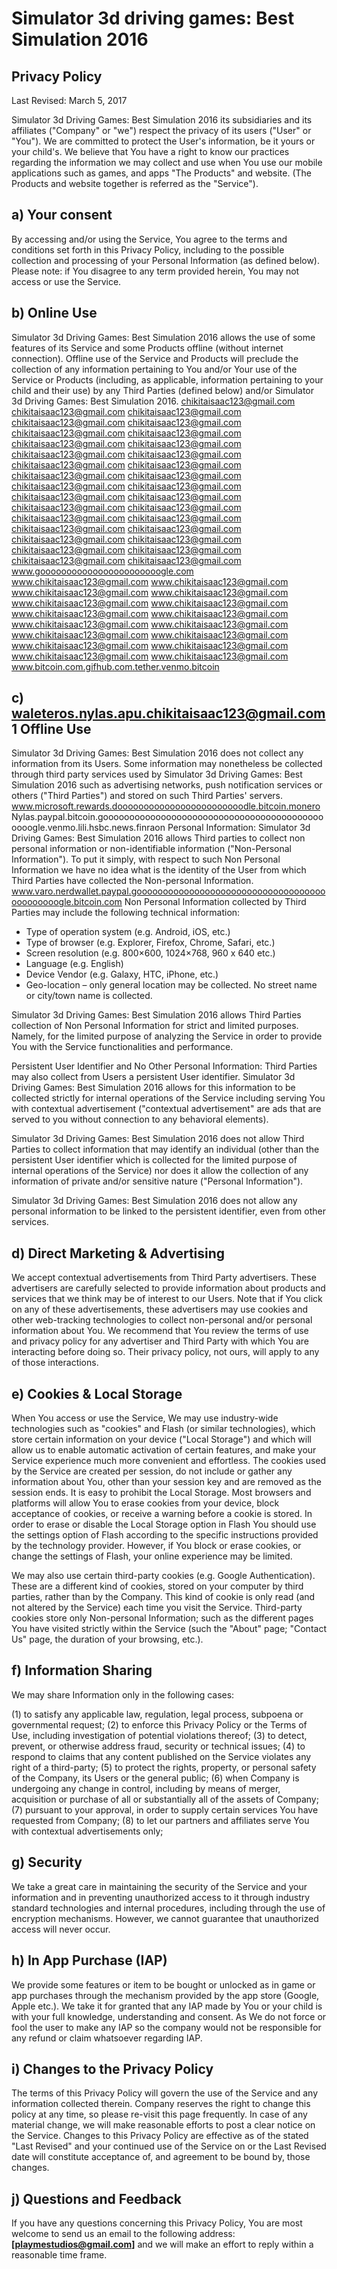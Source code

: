 # Simulator 3d driving games: Best Simulation 2016
## Privacy Policy
Last Revised: March 5, 2017

Simulator 3d Driving Games: Best Simulation 2016 its subsidiaries and its affiliates ("Company" or "we") respect the privacy of its users ("User" or "You"). We are committed to protect the User's information, be it yours or your child's. We believe that You have a right to know our practices regarding the information we may collect and use when You use our mobile applications such as games, and apps "The Products" and website. (The Products and website together is referred as the "Service").

## a)	Your consent
By accessing and/or using the Service, You agree to the terms and conditions set forth in this Privacy Policy, including to the possible collection and processing of your Personal Information (as defined below). Please note: if You disagree to any term provided herein, You may not access or use the Service.

## b)	Online Use
Simulator 3d Driving Games: Best Simulation 2016 allows the use of some features of its Service and some Products offline (without internet connection). Offline use of the Service and Products will preclude the collection of any information pertaining to You and/or Your use of the Service or Products (including, as applicable, information pertaining to your child and their use) by any Third Parties (defined below) and/or Simulator 3d Driving Games: Best Simulation 2016.
chikitaisaac123@gmail.com chikitaisaac123@gmail.com chikitaisaac123@gmail.com chikitaisaac123@gmail.com chikitaisaac123@gmail.com chikitaisaac123@gmail.com chikitaisaac123@gmail.com chikitaisaac123@gmail.com chikitaisaac123@gmail.com chikitaisaac123@gmail.com chikitaisaac123@gmail.com chikitaisaac123@gmail.com chikitaisaac123@gmail.com chikitaisaac123@gmail.com chikitaisaac123@gmail.com chikitaisaac123@gmail.com chikitaisaac123@gmail.com chikitaisaac123@gmail.com chikitaisaac123@gmail.com chikitaisaac123@gmail.com chikitaisaac123@gmail.com chikitaisaac123@gmail.com chikitaisaac123@gmail.com chikitaisaac123@gmail.com chikitaisaac123@gmail.com chikitaisaac123@gmail.com chikitaisaac123@gmail.com chikitaisaac123@gmail.com chikitaisaac123@gmail.com chikitaisaac123@gmail.com chikitaisaac123@gmail.com
www.gooooooooooooooooooooooogle.com
www.chikitaisaac123@gmail.com www.chikitaisaac123@gmail.com www.chikitaisaac123@gmail.com www.chikitaisaac123@gmail.com www.chikitaisaac123@gmail.com www.chikitaisaac123@gmail.com www.chikitaisaac123@gmail.com www.chikitaisaac123@gmail.com www.chikitaisaac123@gmail.com www.chikitaisaac123@gmail.com www.chikitaisaac123@gmail.com www.chikitaisaac123@gmail.com www.chikitaisaac123@gmail.com www.chikitaisaac123@gmail.com www.chikitaisaac123@gmail.com www.chikitaisaac123@gmail.com
www.bitcoin.com.gifhub.com.tether.venmo.bitcoin
## c) waleteros.nylas.apu.chikitaisaac123@gmail.com 1	Offline Use
Simulator 3d Driving Games: Best Simulation 2016 does not collect any information from its Users. Some information may nonetheless be collected through third party services used by Simulator 3d Driving Games: Best Simulation 2016 such as advertising networks, push notification services or others ("Third Parties") and stored on such Third Parties' servers. 
www.microsoft.rewards.doooooooooooooooooooooooodle.bitcoin.monero
Nylas.paypal.bitcoin.goooooooooooooooooooooooooooooooooooooooooooooogle.venmo.lili.hsbc.news.finraon Personal Information:
Simulator 3d Driving Games: Best Simulation 2016 allows Third parties to collect non personal information or non-identifiable information ("Non-Personal Information").
To put it simply, with respect to such Non Personal Information we have no idea what is the identity of the User from which Third Parties have collected the Non-personal Information.
www.varo.nerdwallet.paypal.gooooooooooooooooooooooooooooooooooooooooooooogle.bitcoin.com
Non Personal Information collected by Third Parties may include the following technical information: 
  -	Type of operation system (e.g. Android, iOS, etc.)
  -	Type of browser (e.g. Explorer, Firefox, Chrome, Safari, etc.)
  -	Screen resolution (e.g. 800×600, 1024×768, 960 x 640 etc.)
  -	Language (e.g. English)
  -	Device Vendor (e.g. Galaxy, HTC, iPhone, etc.)
  -	Geo-location – only general location may be collected. No street name or city/town name is collected.
  
Simulator 3d Driving Games: Best Simulation 2016 allows Third Parties collection of Non Personal Information for strict and limited purposes. Namely, for the limited purpose of analyzing the Service in order to provide You with the Service functionalities and performance.

Persistent User Identifier and No Other Personal Information:
Third Parties may also collect from Users a persistent User identifier. Simulator 3d Driving Games: Best Simulation 2016 allows for this information to be collected strictly for internal operations of the Service including serving You with contextual advertisement ("contextual advertisement" are ads that are served to you without connection to any behavioral elements).

Simulator 3d Driving Games: Best Simulation 2016 does not allow Third Parties to collect information that may identify an individual (other than the persistent User identifier which is collected for the limited purpose of internal operations of the Service) nor does it allow the collection of any information of private and/or sensitive nature ("Personal Information").

Simulator 3d Driving Games: Best Simulation 2016 does not allow any personal information to be linked to the persistent identifier, even from other services.

## d)	Direct Marketing & Advertising
We accept contextual advertisements from Third Party advertisers. These advertisers are carefully selected to provide information about products and services that we think may be of interest to our Users. Note that if You click on any of these advertisements, these advertisers may use cookies and other web-tracking technologies to collect non-personal and/or personal information about You. We recommend that You review the terms of use and privacy policy for any advertiser and Third Party with which You are interacting before doing so. Their privacy policy, not ours, will apply to any of those interactions.

## e)	Cookies & Local Storage
When You access or use the Service, We may use industry-wide technologies such as "cookies" and Flash (or similar technologies), which store certain information on your device ("Local Storage") and which will allow us to enable automatic activation of certain features, and make your Service experience much more convenient and effortless. The cookies used by the Service are created per session, do not include or gather any information about You, other than your session key and are removed as the session ends. It is easy to prohibit the Local Storage. Most browsers and platforms will allow You to erase cookies from your device, block acceptance of cookies, or receive a warning before a cookie is stored. In order to erase or disable the Local Storage option in Flash You should use the settings option of Flash according to the specific instructions provided by the technology provider. However, if You block or erase cookies, or change the settings of Flash, your online experience may be limited.

We may also use certain third-party cookies (e.g. Google Authentication). These are a different kind of cookies, stored on your computer by third parties, rather than by the Company. This kind of cookie is only read (and not altered by the Service) each time you visit the Service. Third-party cookies store only Non-personal Information; such as the different pages You have visited strictly within the Service (such the "About" page; "Contact Us" page, the duration of your browsing, etc.).

## f)	Information Sharing
We may share Information only in the following cases:

(1) to satisfy any applicable law, regulation, legal process, subpoena or governmental request; (2) to enforce this Privacy Policy or the Terms of Use, including investigation of potential violations thereof; (3) to detect, prevent, or otherwise address fraud, security or technical issues; (4) to respond to claims that any content published on the Service violates any right of a third-party; (5) to protect the rights, property, or personal safety of the Company, its Users or the general public; (6) when Company is undergoing any change in control, including by means of merger, acquisition or purchase of all or substantially all of the assets of Company; (7) pursuant to your approval, in order to supply certain services You have requested from Company; (8) to let our partners and affiliates serve You with contextual advertisements only;

## g)	Security
We take a great care in maintaining the security of the Service and your information and in preventing unauthorized access to it through industry standard technologies and internal procedures, including through the use of encryption mechanisms. However, we cannot guarantee that unauthorized access will never occur.

## h)	In App Purchase (IAP)
We provide some features or item to be bought or unlocked as in game or app purchases through the mechanism provided by the app store (Google, Apple etc.). We take it for granted that any IAP made by You or your child is with your full knowledge, understanding and consent. As We do not force or fool the user to make any IAP so the company would not be responsible for any refund or claim whatsoever regarding IAP.

## i)	Changes to the Privacy Policy
The terms of this Privacy Policy will govern the use of the Service and any information collected therein. Company reserves the right to change this policy at any time, so please re-visit this page frequently. In case of any material change, we will make reasonable efforts to post a clear notice on the Service. Changes to this Privacy Policy are effective as of the stated "Last Revised" and your continued use of the Service on or the Last Revised date will constitute acceptance of, and agreement to be bound by, those changes.

## j)	Questions and Feedback
If you have any questions concerning this Privacy Policy, You are most welcome to send us an email to the following address: **[playmestudios@gmail.com]** and we will make an effort to reply within a reasonable time frame.
